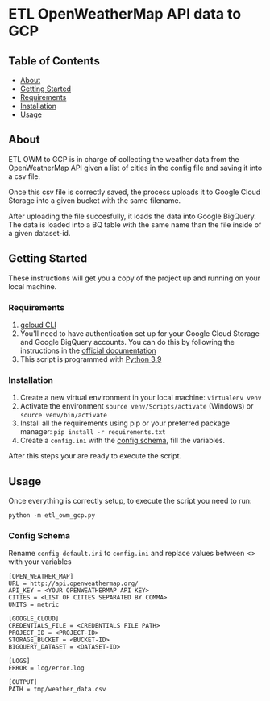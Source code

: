 # ETL OpenWeatherMap API data to GCP

## Table of Contents

- [About](#about)
- [Getting Started](#getting_started)
- [Requirements](#requirements)
- [Installation](#installation)
- [Usage](#usage)

## About <a name="about"></a>

ETL OWM to GCP is in charge of collecting the weather data from the OpenWeatherMap API given a list of cities in the config file and saving it into a csv file.

Once this csv file is correctly saved, the process uploads it to Google Cloud Storage into a given bucket with the same filename.

After uploading the file succesfully, it loads the data into Google BigQuery. The data is loaded into a BQ table with the same name than the file inside of a given dataset-id.

## Getting Started <a name = "getting_started"></a>

These instructions will get you a copy of the project up and running on your local machine.

### Requirements <a name = "requirements"></a>

1. [gcloud CLI](https://cloud.google.com/sdk/docs/install)
2. You'll need to have authentication set up for your Google Cloud Storage and Google BigQuery accounts. You can do this by following the instructions in the [official documentation](https://cloud.google.com/docs/authentication/application-default-credentials#personal)
3. This script is programmed with [Python 3.9](https://www.python.org/downloads/release/python-390/)

### Installation <a name = "installation"></a>

1. Create a new virtual environment in your local machine: `virtualenv venv`
2. Activate the environment `source venv/Scripts/activate` (Windows) or `source venv/bin/activate`
3. Install all the requirements using pip or your preferred package manager: `pip install -r requirements.txt`
4. Create a `config.ini` with the [config schema](#config_schema), fill the variables.

After this steps your are ready to execute the script.

## Usage <a name = "usage"></a>

Once everything is correctly setup, to execute the script you need to run:

`python -m etl_owm_gcp.py`

### Config Schema <a name = "config_schema"></a>

Rename `config-default.ini` to `config.ini` and replace values between <> with your variables

```
[OPEN_WEATHER_MAP]
URL = http://api.openweathermap.org/
API_KEY = <YOUR OPENWEATHERMAP API KEY>
CITIES = <LIST OF CITIES SEPARATED BY COMMA>
UNITS = metric

[GOOGLE_CLOUD]
CREDENTIALS_FILE = <CREDENTIALS FILE PATH>
PROJECT_ID = <PROJECT-ID>
STORAGE_BUCKET = <BUCKET-ID>
BIGQUERY_DATASET = <DATASET-ID>

[LOGS]
ERROR = log/error.log

[OUTPUT]
PATH = tmp/weather_data.csv
```
